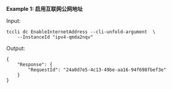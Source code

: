 **Example 1: 启用互联网公网地址**



Input: 

```
tccli dc EnableInternetAddress --cli-unfold-argument  \
    --InstanceId "ipv4-qmda2nqv"
```

Output: 
```
{
    "Response": {
        "RequestId": "24a0d7e5-4c13-49be-aa16-94f698fbef3e"
    }
}
```

